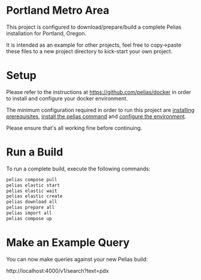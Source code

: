 
# Portland Metro Area

This project is configured to download/prepare/build a complete Pelias installation for Portland, Oregon.

It is intended as an example for other projects, feel free to copy->paste these files to a new project directory to kick-start your own project.

# Setup

Please refer to the instructions at https://github.com/pelias/docker in order to install and configure your docker environment.

The minimum configuration required in order to run this project are [installing prerequisites](https://github.com/pelias/docker#prerequisites), [install the pelias command](https://github.com/pelias/docker#installing-the-pelias-command) and [configure the environment](https://github.com/pelias/docker#configure-environment).

Please ensure that's all working fine before continuing.

# Run a Build

To run a complete build, execute the following commands:

```bash
pelias compose pull
pelias elastic start
pelias elastic wait
pelias elastic create
pelias download all
pelias prepare all
pelias import all
pelias compose up
```

# Make an Example Query

You can now make queries against your new Pelias build:

http://localhost:4000/v1/search?text=pdx

